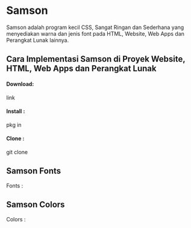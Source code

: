 # Samson
Samson adalah program kecil CSS, Sangat Ringan dan Sederhana yang menyediakan warna dan jenis font pada HTML, Website, Web Apps dan Perangkat Lunak lainnya.
## Cara Implementasi Samson di Proyek Website, HTML, Web Apps dan Perangkat Lunak
#### Download:
link
#### Install :
pkg in
#### Clone :
git clone
## Samson Fonts
Fonts :
## Samson Colors
Colors :

